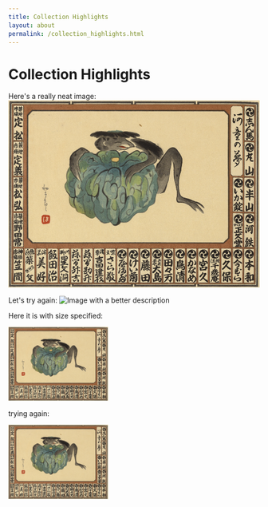 ```yaml
---
title: Collection Highlights
layout: about
permalink: /collection_highlights.html
---
```



# Collection Highlights

Here's a really neat image:
![Image I'm sharing with you](/objects/coll001.jpeg)


Let's try again:
![Image with a better description]("https://github.com/gabrielesh/yokai-senjafuda-01/blob/main/objects/coll001.jpeg")


Here it is with size specified:

<img src="/objects/coll001.jpeg" alt="first image in collection" width="200"/>

trying again:

<img src="https://github.com/gabrielesh/yokai-senjafuda-01/blob/main/objects/coll001.jpeg" alt="first image in collection" width="200"/>
